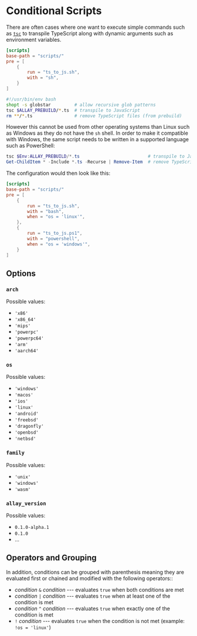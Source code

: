 # Conditional Scripts

There are often cases where one want to execute simple commands such as
[`tsc`](https://www.typescriptlang.org/docs/handbook/compiler-options.html) to
transpile TypeScript along with dynamic arguments such as environment variables.

```toml
[scripts]
base-path = "scripts/"
pre = [
    {
        run = "ts_to_js.sh",
        with = "sh",
    }
]
```

```bash
#!/usr/bin/env bash
shopt -s globstar         # allow recursive glob patterns
tsc $ALLAY_PREBUILD/*.ts  # transpile to JavaScript
rm **/*.ts                # remove TypeScript files (from prebuild)
```

However this cannot be used from other operating systems than Linux such as Windows
as they do not have the `sh` shell. In order to make it compatible with Windows,
the same script needs to be written in a supported language such as PowerShell:

```powershell
tsc $Env:ALLAY_PREBUILD/*.ts                          # transpile to JavaScript
Get-ChildItem * -Include *.ts -Recurse | Remove-Item  # remove TypeScript files (from prebuild)
```

The configuration would then look like this:

```toml
[scripts]
base-path = "scripts/"
pre = [
    {
        run = "ts_to_js.sh",
        with = "bash",
        when = "os = 'linux'",
    },
    {
        run = "ts_to_js.ps1",
        with = "powershell",
        when = "os = 'windows'",
    }
]
```

## Options

### `arch`

Possible values:

- `'x86'`
- `'x86_64'`
- `'mips'`
- `'powerpc'`
- `'powerpc64'`
- `'arm'`
- `'aarch64'`


### `os`

Possible values:

- `'windows'`
- `'macos'`
- `'ios'`
- `'linux'`
- `'android'`
- `'freebsd'`
- `'dragonfly'`
- `'openbsd'`
- `'netbsd'`

### `family`

Possible values:

- `'unix'`
- `'windows'`
- `'wasm'`

### `allay_version`

Possible values:

- `0.1.0-alpha.1`
- `0.1.0`
- ...

## Operators and Grouping

In addition, conditions can be grouped with parenthesis meaning they are evaluated
first or chained and modified with the following operators::

- _condition_ `&` _condition_ --- evaluates `true` when both conditions are met
- _condition_ `|` _condition_ --- evaluates `true` when at least one of the condition is met
- _condition_ `^` _condition_ --- evaluates `true` when exactly one of the condition is met
- `!` _condition_ --- evaluates `true` when the condition is not met (example: `!os = 'linux'`)

